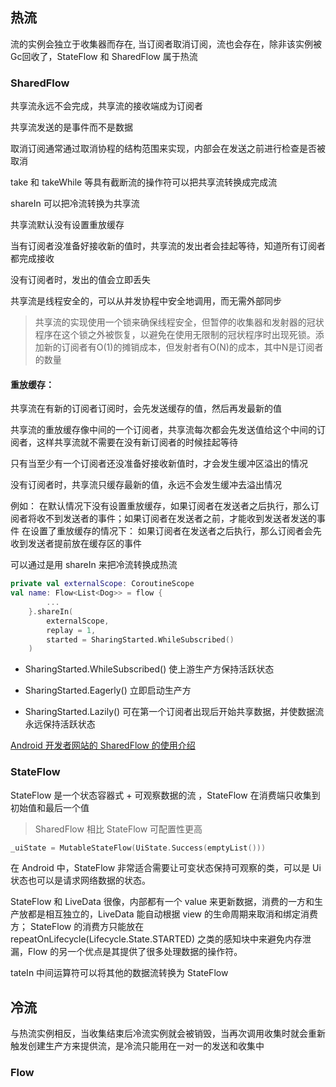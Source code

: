 ## 热流

流的实例会独立于收集器而存在, 当订阅者取消订阅，流也会存在，除非该实例被Gc回收了，StateFlow 和 SharedFlow 属于热流

### SharedFlow

共享流永远不会完成，共享流的接收端成为订阅者

共享流发送的是事件而不是数据

取消订阅通常通过取消协程的结构范围来实现，内部会在发送之前进行检查是否被取消

take 和 takeWhile 等具有截断流的操作符可以把共享流转换成完成流

shareIn 可以把冷流转换为共享流

共享流默认没有设置重放缓存

当有订阅者没准备好接收新的值时，共享流的发出者会挂起等待，知道所有订阅者都完成接收

没有订阅者时，发出的值会立即丢失

共享流是线程安全的，可以从并发协程中安全地调用，而无需外部同步

> 共享流的实现使用一个锁来确保线程安全，但暂停的收集器和发射器的冠状程序在这个锁之外被恢复，以避免在使用无限制的冠状程序时出现死锁。添加新的订阅者有O(1)的摊销成本，但发射者有O(N)的成本，其中N是订阅者的数量

#### 重放缓存：

共享流在有新的订阅者订阅时，会先发送缓存的值，然后再发最新的值

共享流的重放缓存像中间的一个订阅者，共享流每次都会先发送值给这个中间的订阅者，这样共享流就不需要在没有新订阅者的时候挂起等待

只有当至少有一个订阅者还没准备好接收新值时，才会发生缓冲区溢出的情况

没有订阅者时，共享流只缓存最新的值，永远不会发生缓冲去溢出情况

例如：
在默认情况下没有设置重放缓存，如果订阅者在发送者之后执行，那么订阅者将收不到发送者的事件；如果订阅者在发送者之前，才能收到发送者发送的事件
在设置了重放缓存的情况下：   如果订阅者在发送者之后执行，那么订阅者会先收到发送者提前放在缓存区的事件

可以通过是用 shareIn 来把冷流转换成热流

```kotlin
private val externalScope: CoroutineScope
val name: Flow<List<Dog>> = flow {
        ...
    }.shareIn(
        externalScope,
        replay = 1,
        started = SharingStarted.WhileSubscribed()
    )
```

- SharingStarted.WhileSubscribed()
  使上游生产方保持活跃状态

- SharingStarted.Eagerly()
  立即启动生产方

- SharingStarted.Lazily()
  可在第一个订阅者出现后开始共享数据，并使数据流永远保持活跃状态

[Android 开发者网站的 SharedFlow 的使用介绍]("https://developer.android.com/kotlin/flow/stateflow-and-sharedflow")

### StateFlow

StateFlow 是一个状态容器式 + 可观察数据的流 ，StateFlow 在消费端只收集到初始值和最后一个值

> SharedFlow 相比 StateFlow 可配置性更高

```kotlin
_uiState = MutableStateFlow(UiState.Success(emptyList()))
```

在 Android 中，StateFlow 非常适合需要让可变状态保持可观察的类，可以是 Ui 状态也可以是请求网络数据的状态。

StateFlow 和 LiveData 很像，内部都有一个 value 来更新数据，消费的一方和生产放都是相互独立的，LiveData 能自动根据 view 的生命周期来取消和绑定消费方； StateFlow 的消费方只能放在 repeatOnLifecycle(Lifecycle.State.STARTED) 之类的感知块中来避免内存泄漏，Flow 的另一个优点是其提供了很多处理数据的操作符。

tateIn 中间运算符可以将其他的数据流转换为 StateFlow

## 冷流

与热流实例相反，当收集结束后冷流实例就会被销毁，当再次调用收集时就会重新触发创建生产方来提供流，是冷流只能用在一对一的发送和收集中

### Flow
